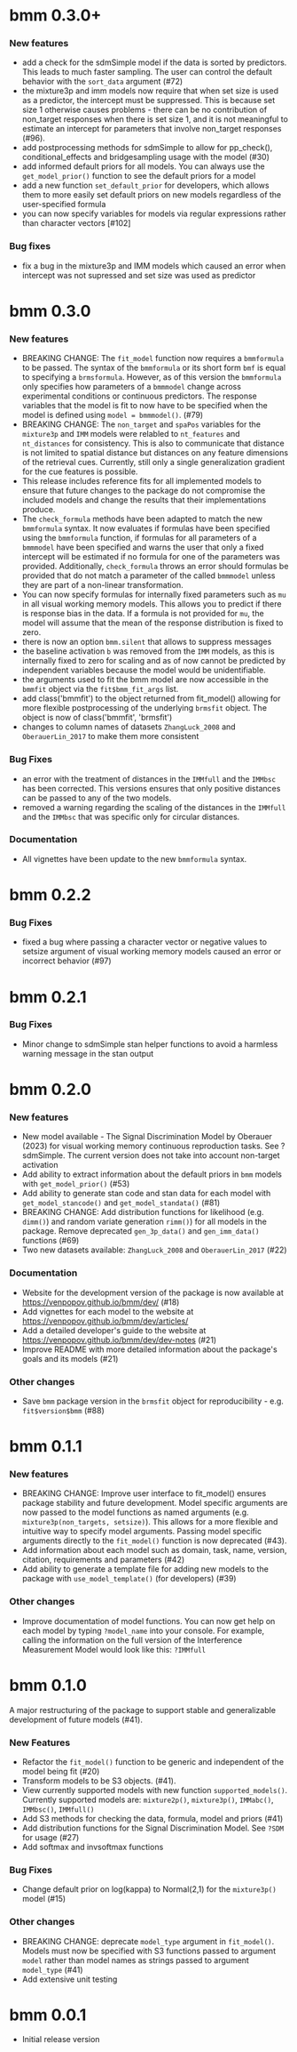 # bmm 0.3.0+

### New features

* add a check for the sdmSimple model if the data is sorted by predictors. This leads to much faster sampling. The user can control the default behavior with the `sort_data` argument (#72)
* the mixture3p and imm models now require that when set size is used as a predictor, the intercept must be suppressed. This is because set size 1 otherwise causes problems - there can be no contribution of non_target responses when there is set size 1, and it is not meaningful to estimate an intercept for parameters that involve non_target responses (#96).
* add postprocessing methods for sdmSimple to allow for pp_check(), conditional_effects and bridgesampling usage with the model (#30)
* add informed default priors for all models. You can always use the `get_model_prior()` function to see the default priors for a model
* add a new function `set_default_prior` for developers, which allows them to more easily set default priors on new models regardless of the user-specified formula
* you can now specify variables for models via regular expressions rather than character vectors [#102]

### Bug fixes
* fix a bug in the mixture3p and IMM models which caused an error when intercept was not supressed and set size was used as predictor



# bmm 0.3.0

### New features

* BREAKING CHANGE: The `fit_model` function now requires a `bmmformula` to be passed. The  syntax of the `bmmformula` or its short form `bmf` is equal to specifying a `brmsformula`. However, as of this version the `bmmformula` only specifies how parameters of a `bmmmodel` change across experimental conditions or continuous predictors. The response variables that the model is fit to now have to be specified when the model is defined using `model = bmmmodel()`. (#79)
* BREAKING CHANGE: The `non_target` and `spaPos` variables for the `mixture3p` and `IMM` models were relabled to `nt_features` and `nt_distances` for consistency. This is also to communicate that distance is not limited to spatial distance but distances on any feature dimensions of the retrieval cues. Currently, still only a single generalization gradient for the cue features is possible. 
* This release includes reference fits for all implemented models to ensure that future changes to the package do not compromise the included models and change the results that their implementations produce.
* The `check_formula` methods have been adapted to match the new `bmmformula` syntax. It now evaluates if formulas have been specified using the `bmmformula` function, if formulas for all parameters of a `bmmmodel` have been specified and warns the user that only a fixed intercept will be estimated if no formula for one of the parameters was provided. Additionally, `check_formula` throws an error should formulas be provided that do not match a parameter of the called `bmmmodel` unless they are part of a non-linear transformation.
* You can now specify formulas for internally fixed parameters such as `mu` in all visual working memory models. This allows you to predict if there is response bias in the data. If a formula is not provided for `mu`, the model will assume that the mean of the response distribution is fixed to zero.
* there is now an option `bmm.silent` that allows to suppress messages
* the baseline activation `b` was removed from the `IMM` models, as this is internally fixed 
to zero for scaling and as of now cannot be predicted by independent variables because the model would be unidentifiable.
* the arguments used to fit the bmm model are now accessible in the `bmmfit` object via the `fit$bmm_fit_args` list.
* add class('bmmfit') to the object returned from fit_model() allowing for more flexible postprocessing of the underlying `brmsfit` object. The object is now of class('bmmfit', 'brmsfit')
* changes to column names of datasets `ZhangLuck_2008` and `OberauerLin_2017` to make them more consistent

### Bug Fixes
* an error with the treatment of distances in the `IMMfull` and the `IMMbsc` has been corrected. This versions ensures that only positive distances can be passed to any of the two models.
* removed a warning regarding the scaling of the distances in the `IMMfull` and the `IMMbsc` that was specific only for circular distances.

### Documentation
* All vignettes have been update to the new `bmmformula` syntax.


# bmm 0.2.2

### Bug Fixes
* fixed a bug where passing a character vector or negative values to setsize argument of visual working memory models caused an error or incorrect behavior (#97)

# bmm 0.2.1

### Bug Fixes
* Minor change to sdmSimple stan helper functions to avoid a harmless warning message in the stan output


# bmm 0.2.0

### New features

* New model available - The Signal Discrimination Model by Oberauer (2023) for visual working memory continuous reproduction tasks. See ?sdmSimple. The current version does not take into account non-target activation
* Add ability to extract information about the default priors in `bmm` models with `get_model_prior()` (#53)
* Add ability to generate stan code and stan data for each model with `get_model_stancode()` and `get_model_standata()` (#81)
* BREAKING CHANGE: Add distribution functions for likelihood (e.g. `dimm()`) and random variate generation `rimm()`) for all models in the package. Remove deprecated `gen_3p_data()` and `gen_imm_data()` functions (#69)
* Two new datasets available: `ZhangLuck_2008` and `OberauerLin_2017` (#22)

### Documentation

* Website for the development version of the package is now available at https://venpopov.github.io/bmm/dev/ (#18)
* Add vignettes for each model to the website at https://venpopov.github.io/bmm/dev/articles/
* Add a detailed developer's guide to the website at https://venpopov.github.io/bmm/dev/dev-notes (#21)
* Improve README with more detailed information about the package's goals and its models (#21)

### Other changes

* Save `bmm` package version in the `brmsfit` object for reproducibility - e.g. `fit$version$bmm` (#88)


# bmm 0.1.1

### New features

* BREAKING CHANGE: Improve user interface to fit_model() ensures package stability and future development. Model specific arguments are now passed to the model functions as named arguments (e.g. `mixture3p(non_targets, setsize)`). This allows for a more flexible and intuitive way to specify model arguments. Passing model specific arguments directly to the `fit_model()` function is now deprecated (#43).
* Add information about each model such as domain, task, name, version, citation, requirements and parameters (#42)
* Add ability to generate a template file for adding new models to the package with `use_model_template()` (for developers) (#39)

### Other changes

* Improve documentation of model functions. You can now get help on each model by typing `?model_name` into your console. For example, calling the information on the full version of the Interference Measurement Model would look like this: `?IMMfull`


# bmm 0.1.0

A major restructuring of the package to support stable and generalizable development of future models (#41). 

### New Features

* Refactor the `fit_model()` function to be generic and independent of the model being fit (#20)
* Transform models to be S3 objects. (#41). 
* View currently supported models with new function `supported_models()`. Currently supported models are: `mixture2p()`, `mixture3p()`, `IMMabc()`, `IMMbsc()`, `IMMfull()` 
* Add S3 methods for checking the data, formula, model and priors (#41)
* Add distribution functions for the Signal Discrimination Model. See `?SDM` for usage (#27)
* Add softmax and invsoftmax functions 

### Bug Fixes

* Change default prior on log(kappa) to Normal(2,1) for the `mixture3p()` model (#15)

### Other changes

* BREAKING CHANGE: deprecate `model_type` argument in `fit_model()`. Models must now be specified with S3 functions passed to argument `model` rather than model names as strings passed to argument `model_type` (#41)
* Add extensive unit testing


# bmm 0.0.1

* Initial release version
